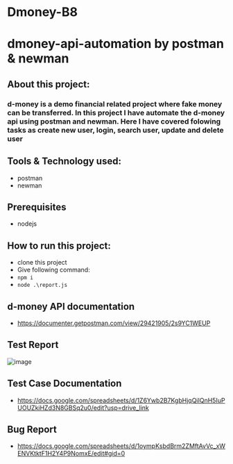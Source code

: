 # Dmoney-B8
# dmoney-api-automation by postman & newman

## About this project:
### d-money is a demo financial related project where fake money can be transferred. In this project I have automate the d-money api using postman and newman. Here I have covered folowing tasks as create new user, login, search user, update and delete user

## Tools & Technology used:
- postman
- newman

## Prerequisites
- nodejs

## How to run this project:
- clone this project
- Give following command:
- ``` npm i ```
- ``` node .\report.js ```

## d-money API documentation
- https://documenter.getpostman.com/view/29421905/2s9YC1WEUP

## Test Report
![image](https://github.com/toufasaha/dmoney-api-automation-postman-newman-b8/assets/55781612/322f798f-40d3-413a-b9cf-69b212d41a02)

## Test Case Documentation
- https://docs.google.com/spreadsheets/d/1Z6Ywb2B7KgbHjqQiIQnH5IuPUOUZkiHZd3N8GBSq2u0/edit?usp=drive_link

## Bug Report
- https://docs.google.com/spreadsheets/d/1oympKsbdBrm2ZMftAvVc_xWENVKtktF1H2Y4P9NomxE/edit#gid=0
